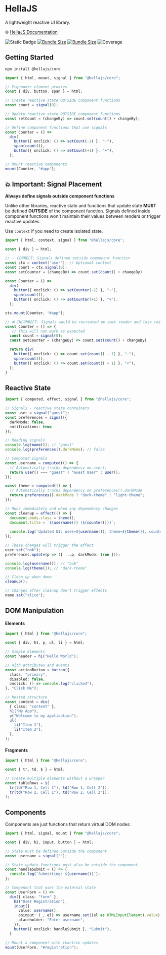# HellaJS

A lightweight reactive UI library.

🌐 [HellaJS Documentation](https://hellajs.com)

![Static Badge](https://img.shields.io/badge/status-experimental-orange.svg)
[![Bundle Size](https://img.shields.io/bundlephobia/min/@hellajs/core)](https://bundlephobia.com/package/@hellajs/core)
[![Bundle Size](https://img.shields.io/bundlephobia/minzip/@hellajs/core)](https://bundlephobia.com/package/@hellajs/core)
![Coverage](https://img.shields.io/endpoint?url=https://gist.githubusercontent.com/omilli/6df7884e21572b4910c2f21edb658e56/raw/hellajs-coverage.json)

## Getting Started

```bash
npm install @hellajs/core
```

```typescript
import { html, mount, signal } from "@hellajs/core";

// Ergonomic element proxies
const { div, button, span } = html;

// Create reactive state OUTSIDE component functions
const count = signal(0);

// Update reactive state OUTSIDE component functions
const setCount = (changeBy) => count.set(count() + changeBy);

// Define component functions that use signals
const Counter = () =>
  div(
    button({ onclick: () => setCount(-1) }, "-"),
    span(count()),
    button({ onclick: () => setCount(+1) }, "+"),
  );

// Mount reactive components
mount(Counter, "#app");
```

## 💥 Important: Signal Placement

**Always define signals outside component functions**

Unlike other libraries, reactive state and functions that update state **MUST** be defined **OUTSIDE** of the component function.
Signals defined inside component functions won't maintain their values between renders or trigger reactive updates.

Use `context` if you need to create isolated state.

```typescript
import { html, context, signal } from "@hellajs/core";

const { div } = html;

// ✅ CORRECT: Signals defined outside component function
const ctx = context("user"); // Optional context
const count = ctx.signal(0);
const setCounter = (changeBy) => count.set(count() + changeBy)

const Counter = () =>
  div(
    button({ onclick: () => setCounter(-1) }, "-"),
    span(count()),
    button({ onclick: () => setCounter(+1) }, "+"),
  );

ctx.mount(Counter, "#app");

// ❌ INCORRECT: Signals would be recreated on each render and lose reactivity
const Counter = () => {
   // This will not work as expected
  const count = signal(0);
  const setCounter = (changeBy) => count.set(count() + changeBy)

  return div(
    button({ onclick: () => count.set(count() - 1) }, "-"),
    span(count()),
    button({ onclick: () => count.set(count() + 1) }, "+"),
  );
}
```

## Reactive State

```typescript
import { computed, effect, signal } from "@hellajs/core";

// Signals - reactive state containers
const user = signal("guest");
const preferences = signal({ 
  darkMode: false,
  notifications: true 
});

// Reading signals
console.log(name()); // "guest"
console.log(preferences().darkMode); // false

// Computed signals
const username = computed(() => {
  // Automatically tracks dependency on user()
  return user() === "guest" ? "Guest User" : user();
});

const theme = computed(() => {
  // Automatically tracks dependency on preferences().darkMode
  return preferences().darkMode ? "dark-theme" : "light-theme";
});

// Runs immediately and when any dependency changes
const cleanup = effect(() => {
  document.body.class = theme();
  document.title = `${username()} (${counter()})`;
  
  console.log(`Updated UI: user=${username()}, theme=${theme()}, count=${counter()}`);
});

// These changes will trigger the effect
user.set("bob");
preferences.update(p => ({ ...p, darkMode: true })); 

console.log(username()); // "bob"
console.log(theme()); // "dark-theme"

// Clean up when done
cleanup();

// Changes after cleanup don't trigger effects
name.set("alice");
```

## DOM Manipulation

#### Elements

```typescript
import { html } from "@hellajs/core";

const { div, h1, p, ul, li } = html;

// Simple elements
const header = h1("Hello World");

// With attributes and events
const actionButton = button({
  class: "primary",
  disabled: false,
  onclick: () => console.log("clicked"),
}, "Click Me");

// Nested structure
const content = div(
  { class: "content" },
  h1("My App"),
  p("Welcome to my application"),
  ul(
    li("Item 1"),
    li("Item 2"),
  ),
);
```

#### Fragments

```typescript
import { html } from "@hellajs/core";

const { tr, td, $ } = html;

// Create multiple elements without a wrapper
const tableRows = $(
  tr(td("Row 1, Cell 1"), td("Row 1, Cell 2")),
  tr(td("Row 2, Cell 1"), td("Row 2, Cell 2")),
);
```

## Components

Components are just functions that return virtual DOM nodes:

```typescript
import { html, signal, mount } from "@hellajs/core";

const { div, h2, input, button } = html;

// State must be defined outside the component
const username = signal("");

// State update functions must also be outside the component
const handleSubmit = () => {
  console.log(`Submitting: ${username()}`);
};

// Component that uses the external state
const UserForm = () =>
  div({ class: "form" },
    h2("User Registration"),
    input({
      value: username(),
      oninput: (_, el) => username.set((el as HTMLInputElement).value),
      placeholder: "Enter username",
    }),
    button({ onclick: handleSubmit }, "Submit"),
  )

// Mount a component with reactive updates
mount(UserForm, "#registration");
```
